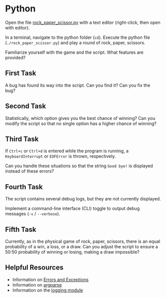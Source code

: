 # Python

Open the file [rock_paper_scissor.py](./rock_paper_scissor.py) with a text editor
(right-click, then open with editor).

In a terminal, navigate to the python folder (`cd`). Execute the python file
(`./rock_paper_scissor.py`) and play a round of rock, paper, scissors.

Familiarize yourself with the game and the script. What features are provided?

## First Task

A bug has found its way into the script. Can you find it? Can you fix the bug?

## Second Task

Statistically, which option gives you the best chance of winning? Can you modify the
script so that no single option has a higher chance of winning?

## Third Task

If `Ctrl+c` or `Ctrl+d` is entered while the program is running, a `KeyboardInterrupt`
or `EOFError` is thrown, respectively.

Can you handle these situations so that the string `Good bye!` is displayed instead of
these errors?

## Fourth Task

The script contains several debug logs, but they are not currently displayed.

Implement a command-line interface (CLI) toggle to output debug messages
(`-v` / `--verbose`).

## Fifth Task

Currently, as in the physical game of rock, paper, scissors, there is an equal
probability of a win, a loss, or a draw. Can you adjust the script to ensure a 50:50
probability of winning or losing, making a draw impossible?

## Helpful Resources

  * Information on [Errors and Exceptions](https://docs.python.org/3/tutorial/errors.html)
  * Information on [argparse](https://docs.python.org/3/library/argparse.html)
  * Information on the [logging module](https://docs.python.org/3/library/logging.html)
